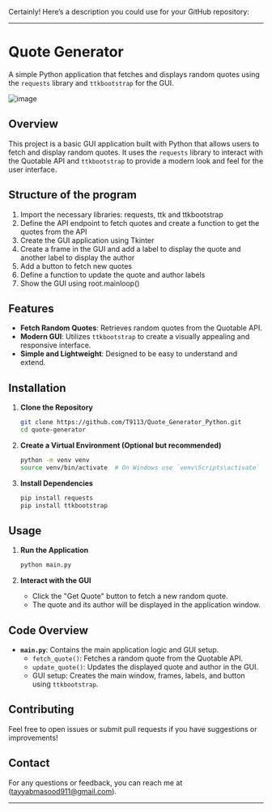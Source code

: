 Certainly! Here’s a description you could use for your GitHub repository:

---

# Quote Generator

A simple Python application that fetches and displays random quotes using the `requests` library and `ttkbootstrap` for the GUI.

![image](https://github.com/user-attachments/assets/763806dd-d2f2-43ee-a2bd-0f40eb205ece)


## Overview

This project is a basic GUI application built with Python that allows users to fetch and display random quotes. It uses the `requests` library to interact with the Quotable API and `ttkbootstrap` to provide a modern look and feel for the user interface.

## Structure of the program
 1. Import the necessary libraries: requests, ttk and ttkbootstrap
 2. Define the API endpoint to fetch quotes and create a function to get the quotes from the API
 3. Create the GUI application using Tkinter
 4. Create a frame in the GUI and add a label to display the quote and another label to display the author
 5. Add a button to fetch new quotes
 6. Define a function to update the quote and author labels
 7. Show the GUI using root.mainloop()

## Features

- **Fetch Random Quotes**: Retrieves random quotes from the Quotable API.
- **Modern GUI**: Utilizes `ttkbootstrap` to create a visually appealing and responsive interface.
- **Simple and Lightweight**: Designed to be easy to understand and extend.
  

## Installation

1. **Clone the Repository**

   ```bash
   git clone https://github.com/T9113/Quote_Generator_Python.git
   cd quote-generator
   ```

2. **Create a Virtual Environment (Optional but recommended)**

   ```bash
   python -m venv venv
   source venv/bin/activate  # On Windows use `venv\Scripts\activate`
   ```

3. **Install Dependencies**

   ```bash
   pip install requests
   pip install ttkbootstrap


   ```

 

## Usage

1. **Run the Application**

   ```bash
   python main.py
   ```

2. **Interact with the GUI**

   - Click the "Get Quote" button to fetch a new random quote.
   - The quote and its author will be displayed in the application window.

## Code Overview

- **`main.py`**: Contains the main application logic and GUI setup.
  - `fetch_quote()`: Fetches a random quote from the Quotable API.
  - `update_quote()`: Updates the displayed quote and author in the GUI.
  - GUI setup: Creates the main window, frames, labels, and button using `ttkbootstrap`.

## Contributing

Feel free to open issues or submit pull requests if you have suggestions or improvements!


## Contact

For any questions or feedback, you can reach me at (tayyabmasood911@gmail.com).

---

